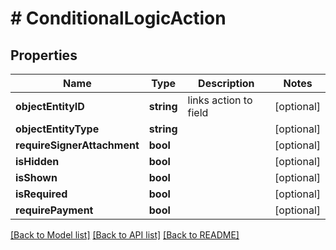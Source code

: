 # # ConditionalLogicAction

## Properties

Name | Type | Description | Notes
------------ | ------------- | ------------- | -------------
**objectEntityID** | **string** | links action to field | [optional] 
**objectEntityType** | **string** |  | [optional] 
**requireSignerAttachment** | **bool** |  | [optional] 
**isHidden** | **bool** |  | [optional] 
**isShown** | **bool** |  | [optional] 
**isRequired** | **bool** |  | [optional] 
**requirePayment** | **bool** |  | [optional] 

[[Back to Model list]](../../README.md#documentation-for-models) [[Back to API list]](../../README.md#documentation-for-api-endpoints) [[Back to README]](../../README.md)


